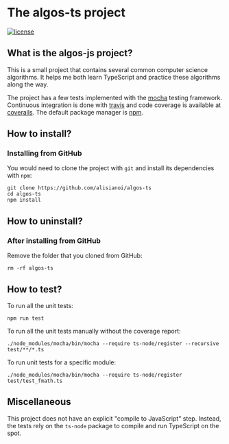 # The algos-ts project
<!--
[![Travis](https://img.shields.io/travis/alisianoi/algos-js.svg)](https://travis-ci.org/alisianoi/algos-js)
[![Coveralls](https://img.shields.io/coveralls/alisianoi/algos-js.svg)](https://coveralls.io/github/alisianoi/algos-js)
[![npm](https://img.shields.io/npm/v/algos-js.svg)](https://www.npmjs.com/package/algos-js) -->
[![license](https://img.shields.io/github/license/alisianoi/algos-ts.svg)](https://choosealicense.com/licenses/mit/)

## What is the algos-js project?

This is a small project that contains several common computer science algorithms. It helps
me both learn TypeScript and practice these algorithms along the way.

The project has a few tests implemented with the [mocha][1] testing framework. Continuous
integration is done with [travis][2] and code coverage is available at [coveralls][3]. The
default package manager is [npm][6].

## How to install?

### Installing from GitHub

You would need to clone the project with `git` and install its dependencies with `npm`:

```
git clone https://github.com/alisianoi/algos-ts
cd algos-ts
npm install
```

## How to uninstall?

### After installing from GitHub

Remove the folder that you cloned from GitHub:

```rm -rf algos-ts```

## How to test?

To run all the unit tests:

```npm run test```

To run all the unit tests manually without the coverage report:

```./node_modules/mocha/bin/mocha --require ts-node/register --recursive test/**/*.ts```

To run unit tests for a specific module:

```./node_modules/mocha/bin/mocha --require ts-node/register test/test_fmath.ts```

## Miscellaneous

This project does not have an explicit "compile to JavaScript" step. Instead, the tests
rely on the `ts-node` package to compile and run TypeScript on the spot.


[1]: https://mochajs.org/
[2]: https://travis-ci.org
[3]: https://coveralls.io
[4]: https://git-scm.com/
[5]: https://github.com
[6]: https://npmjs.com/

